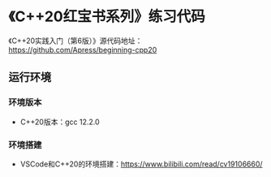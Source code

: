 # 《C++20红宝书系列》练习代码

《C++20实践入门（第6版）》源代码地址：https://github.com/Apress/beginning-cpp20

## 运行环境

### 环境版本

- C++20版本：gcc 12.2.0

### 环境搭建

- VSCode和C++20的环境搭建：https://www.bilibili.com/read/cv19106660/

